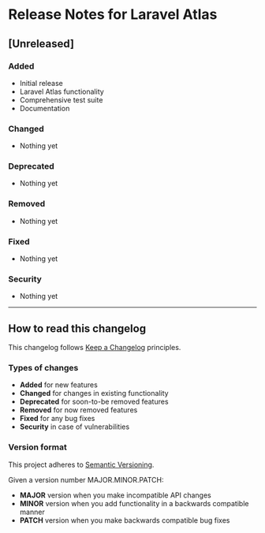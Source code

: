 # Release Notes for Laravel Atlas

## [Unreleased]

### Added
- Initial release
- Laravel Atlas functionality
- Comprehensive test suite
- Documentation

### Changed
- Nothing yet

### Deprecated
- Nothing yet

### Removed
- Nothing yet

### Fixed
- Nothing yet

### Security
- Nothing yet

---

## How to read this changelog

This changelog follows [Keep a Changelog](https://keepachangelog.com/en/1.0.0/) principles.

### Types of changes
- **Added** for new features
- **Changed** for changes in existing functionality
- **Deprecated** for soon-to-be removed features
- **Removed** for now removed features
- **Fixed** for any bug fixes
- **Security** in case of vulnerabilities

### Version format
This project adheres to [Semantic Versioning](https://semver.org/spec/v2.0.0.html).

Given a version number MAJOR.MINOR.PATCH:
- **MAJOR** version when you make incompatible API changes
- **MINOR** version when you add functionality in a backwards compatible manner
- **PATCH** version when you make backwards compatible bug fixes
